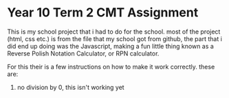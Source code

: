 # Year 10 Term 2 CMT Assignment
This is my school project that i had to do for the school. most of the project (html, css etc.) is from the file that my school got from github, the part that i did end up doing was the Javascript, making a fun little thing known as a Reverse Polish Notation Calculator, or RPN calculator.

For this their is a few instructions on how to make it work correctly. these are:
1. no division by 0, this isn't working yet
